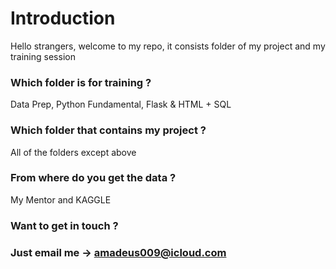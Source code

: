 # Introduction

Hello strangers, welcome to my repo, it consists folder of my project and my training session

### Which folder is for training ?

Data Prep, Python Fundamental, Flask & HTML + SQL

### Which folder that contains my project ?

All of the folders except above

### From where do you get the data ?

My Mentor and KAGGLE

### Want to get in touch ?

### Just email me -> amadeus009@icloud.com

